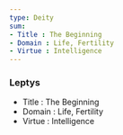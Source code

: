 ```yaml
---
type: Deity
sum:
- Title : The Beginning   
- Domain : Life, Fertility 
- Virtue : Intelligence   
---
```

### Leptys
- Title : The Beginning   
- Domain : Life, Fertility   
- Virtue : Intelligence